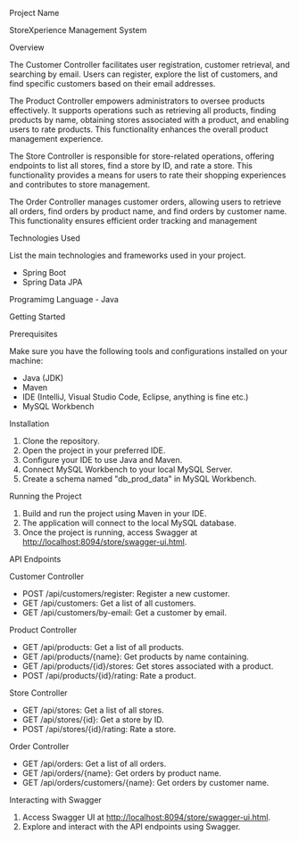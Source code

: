 Project Name

StoreXperience Management System

 Overview

The Customer Controller facilitates user registration, customer retrieval, and searching by email. Users can register, explore the list of customers, and find specific customers based on their email addresses.

The Product Controller empowers administrators to oversee products effectively. It supports operations such as retrieving all products, finding products by name, obtaining stores associated with a product, and enabling users to rate products. This functionality enhances the overall product management experience.

The Store Controller is responsible for store-related operations, offering endpoints to list all stores, find a store by ID, and rate a store. This functionality provides a means for users to rate their shopping experiences and contributes to store management.

The Order Controller manages customer orders, allowing users to retrieve all orders, find orders by product name, and find orders by customer name. This functionality ensures efficient order tracking and management

Technologies Used

List the main technologies and frameworks used in your project.

- Spring Boot
- Spring Data JPA

Programimg Language
 	- Java

 Getting Started

Prerequisites

Make sure you have the following tools and configurations installed on your machine:

- Java (JDK)
- Maven
- IDE (IntelliJ, Visual Studio Code, Eclipse,  anything is fine etc.)
- MySQL Workbench

 Installation

1. Clone the repository.
2. Open the project in your preferred IDE.
3. Configure your IDE to use Java and Maven.
4. Connect MySQL Workbench to your local MySQL Server. 
5. Create a schema named "db_prod_data" in MySQL Workbench.

Running the Project

1. Build and run the project using Maven in your IDE.
2. The application will connect to the local MySQL database.
3. Once the project is running, access Swagger at [http://localhost:8094/store/swagger-ui.html](http://localhost:8094/store/swagger-ui.html).

API Endpoints

 Customer Controller

- POST /api/customers/register: Register a new customer.
- GET /api/customers: Get a list of all customers.
- GET /api/customers/by-email: Get a customer by email.

 Product Controller

- GET /api/products: Get a list of all products.
- GET /api/products/{name}: Get products by name containing.
- GET /api/products/{id}/stores: Get stores associated with a product.
- POST /api/products/{id}/rating: Rate a product.

 Store Controller

- GET /api/stores: Get a list of all stores.
- GET /api/stores/{id}: Get a store by ID.
- POST /api/stores/{id}/rating: Rate a store.

 Order Controller

- GET /api/orders: Get a list of all orders.
- GET /api/orders/{name}: Get orders by product name.
- GET /api/orders/customers/{name}: Get orders by customer name.

 Interacting with Swagger

1. Access Swagger UI at [http://localhost:8094/store/swagger-ui.html](http://localhost:8094/store/swagger-ui.html).
2. Explore and interact with the API endpoints using Swagger.



